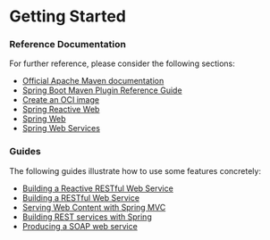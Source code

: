 # Getting Started

### Reference Documentation

For further reference, please consider the following sections:

* [Official Apache Maven documentation](https://maven.apache.org/guides/index.html)
* [Spring Boot Maven Plugin Reference Guide](https://docs.spring.io/spring-boot/docs/2.6.14-SNAPSHOT/maven-plugin/reference/html/)
* [Create an OCI image](https://docs.spring.io/spring-boot/docs/2.6.14-SNAPSHOT/maven-plugin/reference/html/#build-image)
* [Spring Reactive Web](https://docs.spring.io/spring-boot/docs/2.6.14-SNAPSHOT/reference/htmlsingle/#web.reactive)
* [Spring Web](https://docs.spring.io/spring-boot/docs/2.6.14-SNAPSHOT/reference/htmlsingle/#web)
* [Spring Web Services](https://docs.spring.io/spring-boot/docs/2.6.14-SNAPSHOT/reference/htmlsingle/#io.webservices)

### Guides

The following guides illustrate how to use some features concretely:

* [Building a Reactive RESTful Web Service](https://spring.io/guides/gs/reactive-rest-service/)
* [Building a RESTful Web Service](https://spring.io/guides/gs/rest-service/)
* [Serving Web Content with Spring MVC](https://spring.io/guides/gs/serving-web-content/)
* [Building REST services with Spring](https://spring.io/guides/tutorials/rest/)
* [Producing a SOAP web service](https://spring.io/guides/gs/producing-web-service/)

